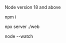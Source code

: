 Node version 18 and above

npm i 

<!-- Levanta un servidor local -->

npx server ./web

<!-- Ejecuta codigo y lo mantiene actualizado -->

node --watch
